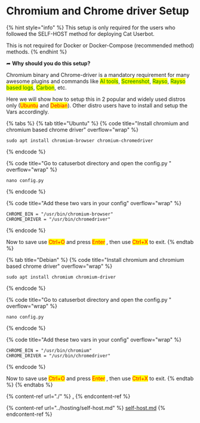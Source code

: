 # Chromium and Chrome driver Setup

{% hint style="info" %}
This setup is only required for the users who followed the  SELF-HOST method for deploying Cat Userbot.&#x20;

This is not required for Docker or Docker-Compose (recommended method) methods.
{% endhint %}

➦  **Why should you do this setup?**&#x20;

Chromium binary and Chrome-driver is a mandatory requirement for many awesome plugins and commands like <mark style="color:green;">AI tools</mark>, <mark style="color:green;">Screenshot</mark>, <mark style="color:green;">Rayso</mark>, <mark style="color:green;">Rayso based logs</mark>, <mark style="color:green;">Carbon</mark>, etc.

Here we will show how to setup this in 2 popular and widely used distros only (<mark style="color:red;">Ubuntu</mark> and <mark style="color:red;">Debian</mark>). Other distro users have to install and setup the Vars accordingly.

{% tabs %}
{% tab title="Ubuntu" %}
{% code title="Install chromium and chromium based chrome driver" overflow="wrap" %}
```batch
sudo apt install chromium-browser chromium-chromedriver
```
{% endcode %}

{% code title="Go to catuserbot directory and open the config.py " overflow="wrap" %}
```batch
nano config.py
```
{% endcode %}

{% code title="Add these two vars in your config" overflow="wrap" %}
```batch
CHROME_BIN = "/usr/bin/chromium-browser"
CHROME_DRIVER = "/usr/bin/chromedriver"
```
{% endcode %}

Now to save use <mark style="color:red;">Ctrl+O</mark> and press <mark style="color:red;">Enter</mark> , then  use <mark style="color:red;">Ctrl+X</mark> to exit.
{% endtab %}

{% tab title="Debian" %}
{% code title="Install chromium and chromium based chrome driver" overflow="wrap" %}
```batch
sudo apt install chromium chromium-driver
```
{% endcode %}

{% code title="Go to catuserbot directory and open the config.py " overflow="wrap" %}
```batch
nano config.py
```
{% endcode %}

{% code title="Add these two vars in your config" overflow="wrap" %}
```batch
CHROME_BIN = "/usr/bin/chromium"
CHROME_DRIVER = "/usr/bin/chromedriver"
```
{% endcode %}

Now to save use <mark style="color:red;">Ctrl+O</mark> and press <mark style="color:red;">Enter</mark> , then  use <mark style="color:red;">Ctrl+X</mark> to exit.
{% endtab %}
{% endtabs %}

{% content-ref url="./" %}
[.](./)
{% endcontent-ref %}

{% content-ref url="../hosting/self-host.md" %}
[self-host.md](../hosting/self-host.md)
{% endcontent-ref %}
